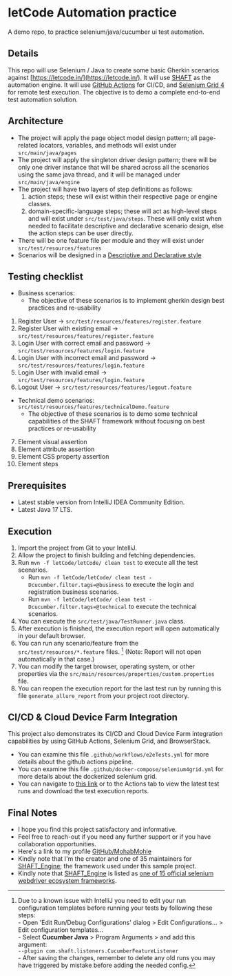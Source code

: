 # letCode Automation practice
A demo repo, to practice selenium/java/cucumber ui test automation.

## Details
This repo will use Selenium / Java to create some basic Gherkin scenarios against [https://letcode.in/](https://letcode.in/).
It will use [SHAFT](https://shafthq.github.io/) as the automation engine.
It will use [GitHub Actions](https://github.com/MohabMohie/letCode/actions) for CI/CD, and [Selenium Grid 4](https://www.selenium.dev/documentation/grid/) for remote test execution.
The objective is to demo a complete end-to-end test automation solution.

## Architecture
- The project will apply the page object model design pattern; all page-related locators, variables, and methods will exist under `src/main/java/pages`
- The project will apply the singleton driver design pattern; there will be only one driver instance that will be shared across all the scenarios using the same java thread, and it will be managed under `src/main/java/engine`
- The project will have two layers of step definitions as follows:
  1. action steps; these will exist within their respective page or engine classes.
  2. domain-specific-language steps; these will act as high-level steps and will exist under `src/test/java/steps`. These will only exist when needed to facilitate descriptive and declarative scenario design, else the action steps can be user directly.
- There will be one feature file per module and they will exist under `src/test/resources/features`
- Scenarios will be designed in a [Descriptive and Declarative style](https://cucumber.io/docs/bdd/better-gherkin/)

## Testing checklist
- Business scenarios:
  - The objective of these scenarios is to implement gherkin design best practices and re-usability

1. Register User -> `src/test/resources/features/register.feature`
2. Register User with existing email -> `src/test/resources/features/register.feature`
3. Login User with correct email and password -> `src/test/resources/features/login.feature`
4. Login User with incorrect email and password -> `src/test/resources/features/login.feature`
5. Login User with invalid email -> `src/test/resources/features/login.feature`
6. Logout User -> `src/test/resources/features/logout.feature`


- Technical demo scenarios: `src/test/resources/features/technicalDemo.feature`
  - The objective of these scenarios is to demo some technical capabilities of the SHAFT framework without focusing on best practices or re-usability
7. Element visual assertion
8. Element attribute assertion
9. Element CSS property assertion
10. Element steps

## Prerequisites
- Latest stable version from IntelliJ IDEA Community Edition.
- Latest Java 17 LTS.

## Execution
1. Import the project from Git to your IntelliJ.
2. Allow the project to finish building and fetching dependencies.
3. Run `mvn -f letCode/letCode/ clean test` to execute all the test scenarios.
   - Run `mvn -f letCode/letCode/ clean test -Dcucumber.filter.tags=@business` to execute the login and registration business scenarios.
   - Run `mvn -f letCode/letCode/ clean test -Dcucumber.filter.tags=@technical` to execute the technical scenarios.
4. You can execute the `src/test/java/TestRunner.java` class.
5. After execution is finished, the execution report will open automatically in your default browser.
6. You can run any scenario/feature from the `src/test/resources/*.feature` files. [^1] (Note: Report will not open automatically in that case.)
7. You can modify the target browser, operating system, or other properties via the `src/main/resources/properties/custom.properties` file.
8. You can reopen the execution report for the last test run by running this file `generate_allure_report` from your project root directory.

[^1]: Due to a known issue with IntelliJ you need to edit your run configuration templates before running your tests by following these steps:
<br/>- Open 'Edit Run/Debug Configurations' dialog > Edit Configurations... > Edit configuration templates...
<br/>- Select <b>Cucumber Java</b> > Program Arguments > and add this argument:
<br/>`--plugin com.shaft.listeners.CucumberFeatureListener`
<br/>- After saving the changes, remember to delete any old runs you may have triggered by mistake before adding the needed config.

## CI/CD & Cloud Device Farm Integration
This project also demonstrates its CI/CD and Cloud Device Farm integration capabilities by using GitHub Actions, Selenium Grid, and BrowserStack.
- You can examine this file `.github/workflows/e2eTests.yml` for more details about the github actions pipeline.
- You can examine this file `.github/docker-compose/selenium4grid.yml` for more details about the dockerized selenium grid.
- You can navigate to [this link](https://github.com/MohabMohie/letCode/actions/workflows/e2eTests.yml) or to the Actions tab to view the latest test runs and download the test execution reports.

## Final Notes
- I hope you find this project satisfactory and informative.
- Feel free to reach-out if you need any further support or if you have collaboration opportunities.
- Here's a link to my profile [GitHub/MohabMohie](https://github.com/MohabMohie)
- Kindly note that I'm the creator and one of 35 maintainers for [SHAFT_Engine](https://github.com/shafthq/SHAFT_ENGINE); the framework used under this sample project.
- Kindly note that [SHAFT_Engine](https://github.com/shafthq/SHAFT_ENGINE) is listed as [one of 15 official selenium webdriver ecosystem frameworks](https://www.selenium.dev/ecosystem/#frameworks).